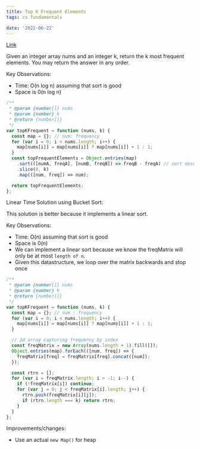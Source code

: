 ```yaml
---
title: Top K Frequent Elements
tags: cs fundamentals

date: '2022-06-22'
---
```


[Link](https://leetcode.com/problems/top-k-frequent-elements/)

Given an integer array nums and an integer k, return the k most frequent elements. You may return the answer in any order.

Key Observations:

- Time: O(n log n) assuming that sort is good
- Space is 0(n log n)

```javascript
/**
 * @param {number[]} nums
 * @param {number} k
 * @return {number[]}
 */
var topKFrequent = function (nums, k) {
  const map = {}; // num: frequency
  for (var i = 0; i < nums.length; i++) {
    map[nums[i]] = map[nums[i]] ? map[nums[i]] + 1 : 1;
  }
  const topFrequentElements = Object.entries(map)
    .sort(([numA, freqA], [numB, freqB]) => freqB - freqA) // sort desc in order of highest frequency
    .slice(0, k)
    .map(([num, freq]) => num);

  return topFrequentElements;
};
```

Linear Time Solution using Bucket Sort:

This solution is better because it implements a linear sort.

Key Observations:

- Time: O(n) assuming that sort is good
- Space is 0(n)
- We can implement a linear sort because we know the freqMatrix will only be at most `length of n`.
- Given this datastructure, we loop over the matrix backwards and stop once

```javascript
/**
 * @param {number[]} nums
 * @param {number} k
 * @return {number[]}
 */
var topKFrequent = function (nums, k) {
  const map = {}; // num : frequency
  for (var i = 0; i < nums.length; i++) {
    map[nums[i]] = map[nums[i]] ? map[nums[i]] + 1 : 1;
  }

  // 2d array capturing frequency by index
  const freqMatrix = new Array(nums.length + 1).fill([]);
  Object.entries(map).forEach(([num, freq]) => {
    freqMatrix[freq] = freqMatrix[freq].concat([num]);
  });

  const rtrn = [];
  for (var i = freqMatrix.length; i > -1; i--) {
    if (!freqMatrix[i]) continue;
    for (var j = 0; j < freqMatrix[i].length; j++) {
      rtrn.push(freqMatrix[i][j]);
      if (rtrn.length === k) return rtrn;
    }
  }
};
```

Improvements/changes:

- Use an actual `new Map()` for heap
